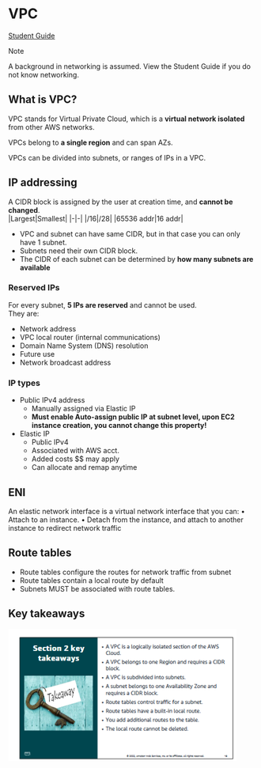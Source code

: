 # VPC
[Student Guide](https://awsacademy.instructure.com/courses/45181/modules/items/3885285)
> [!NOTE]  
> A background in networking is assumed. 
> View the Student Guide if you do not know networking.

## What is VPC?
VPC stands for Virtual Private Cloud, which is a **virtual network isolated** from other AWS networks. 

VPCs belong to **a single region** and can span AZs.

VPCs can be divided into subnets, or ranges of IPs in a VPC.

## IP addressing
A CIDR block is assigned by the user at creation time, and **cannot be changed**.  
|Largest|Smallest|
|-|-|
|/16|/28|
|65536 addr|16 addr|

- VPC and subnet can have same CIDR, but in that case you can only have 1 subnet.
- Subnets need their own CIDR block.
- The CIDR of each subnet can be determined by **how many subnets are available**

### Reserved IPs
For every subnet, **5 IPs are reserved** and cannot be used.  
They are:
- Network address
- VPC local router (internal communications)
- Domain Name System (DNS) resolution
- Future use
- Network broadcast address

### IP types
- Public IPv4 address
    - Manually assigned via Elastic IP
    - **Must enable Auto-assign public IP at subnet level, upon EC2 instance creation, you cannot change this property!**
- Elastic IP
    - Public IPv4
    - Associated with AWS acct.
    - Added costs $$ may apply
    - Can allocate and remap anytime

## ENI
An elastic network interface is a virtual network interface that you can:
• Attach to an instance.
• Detach from the instance, and attach to another instance to redirect network traffic

## Route tables
- Route tables configure the routes for network traffic from subnet
- Route tables contain a local route by default
- Subnets MUST be associated with route tables.

## Key takeaways
![Key takeaways](VPC_kt.png)
